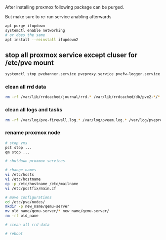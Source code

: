 After installing proxmox following package can be purged.

But make sure to re-run service anabling afterwards

```bash
apt purge ifupdown
systemctl enable networking
# or does the same
apt install --reinstall ifupdown2
```



## stop all proxmox service except cluser for /etc/pve mount

```bash
systemctl stop pvebanner.service pveproxy.service pvefw-logger.service pve-firewall.service pve-ha-lrm.service pve-ha-crm.service pvestatd.service pve-daily-update.timer pvenetcommit.service pvescheduler.service pve-storage.target
```

### clean all rrd data

```bash
rm -rf /var/lib/rrdcached/journal/rrd.* /var/lib/rrdcached/db/pve2-*/*
```

### clean all logs and tasks

```bash
rm -rf /var/log/pve-firewall.log.* /var/log/pveam.log.* /var/log/pveproxy/access.log.* ; find /var/log/pve/tasks -type f -exec rm "{}" \; ; > /var/log/pve-firewall.log ; > /var/log/pveam.log ; > /var/log/pveproxy/access.log
```

### rename proxmox node

```bash
# stop vms
pct stop ...
qm stop ...

# shutdown proxmox services

# change names
vi /etc/hosts
vi /etc/hostname
cp -p /etc/hostname /etc/mailname
vi /etc/postfix/main.cf

# move configurations
cd /etc/pve/nodes/
mkdir -p new_name/qemu-server
mv old_name/qemu-server/* new_name/qemu-server/
rm -rf old_name

# clean all rrd data

# reboot
```
